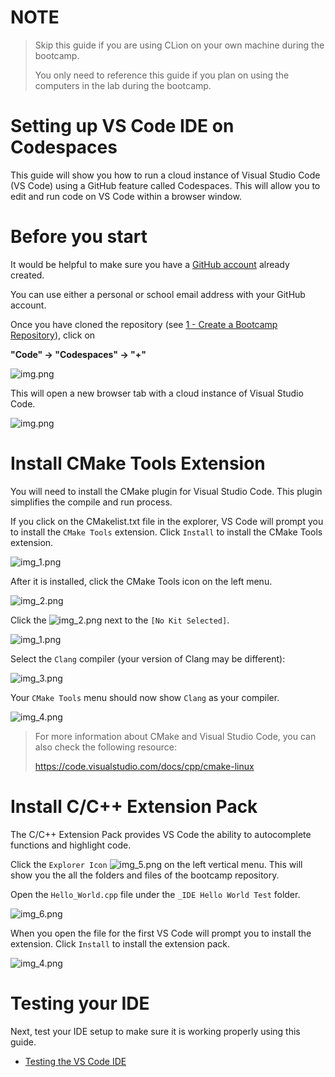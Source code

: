 

# NOTE
> Skip this guide if you are using CLion on your own machine during the
> bootcamp.
>
> You only need to reference this guide if you plan on using the computers
> in the lab during the bootcamp.

# Setting up VS Code IDE on Codespaces

This guide will show you how to run a cloud instance of Visual Studio Code 
(VS Code) using a GitHub feature called Codespaces.  This will allow you to 
edit and run code on VS Code within a browser window.


# Before you start

It would be helpful to make sure you have
a [GitHub account](https://github.com/signup) already created.

You can use either a personal or school email address with your GitHub account.

Once you have cloned the repository
(see [1 - Create a Bootcamp Repository](1%20-%20Create%20a%20Bootcamp%20Repository.md)),
click on

**"Code" &rarr; "Codespaces" &rarr; "+"**

![img.png](_md_images/Codespaces.png)

This will open a new browser tab with a cloud instance of Visual Studio Code.

![img.png](_md_images/visual_studio_code_cloud.png)


# Install CMake Tools Extension

You will need to install the CMake plugin for Visual Studio Code.  This 
plugin simplifies the compile and run process.

If you click on the CMakelist.txt file in the explorer, VS Code will prompt 
you to install the `CMake Tools` extension.  Click `Install` to install the 
CMake Tools extension.

![img_1.png](_md_images/CMake_Tools_Install.png)

After it is installed, click the CMake Tools icon on the left menu.

![img_2.png](_md_images/CMake_Tools_Icon.png)

Click the ![img_2.png](_md_images/VSC_edit_icon.png) next to the `[No Kit Selected]`.  

![img_1.png](_md_images/VSC_Configure_Compiler.png)

Select the `Clang` compiler (your version of Clang may be different):

![img_3.png](_md_images/Select_Clang.png)

Your `CMake Tools` menu should now show `Clang` as your compiler.

![img_4.png](_md_images/CMake_Tools_Clang_Correct.png)

> For more information about CMake and Visual Studio Code, you can also 
> check the following resource:
> 
> https://code.visualstudio.com/docs/cpp/cmake-linux

# Install C/C++ Extension Pack

The C/C++ Extension Pack provides VS Code the ability to autocomplete 
functions and highlight code.  

Click the `Explorer Icon` ![img_5.png](_md_images/VSC_Explorer_Icon.png) on the left vertical menu. 
This will show you the all the folders and files of the bootcamp repository.

Open the `Hello_World.cpp` file under the `_IDE Hello World Test` folder.

![img_6.png](_md_images/VSC_Hello_World_select.png)

When you open the file for the first VS Code will prompt you to install the 
extension.  Click `Install` to install the extension pack. 

![img_4.png](_md_images/VS_Code_Cpp_Pack.png)

# Testing your IDE

Next, test your IDE setup to make sure it is working properly using this guide.
* [Testing the VS Code IDE](3%20-%20Testing%20the%20VS%20Code%20IDE.md)